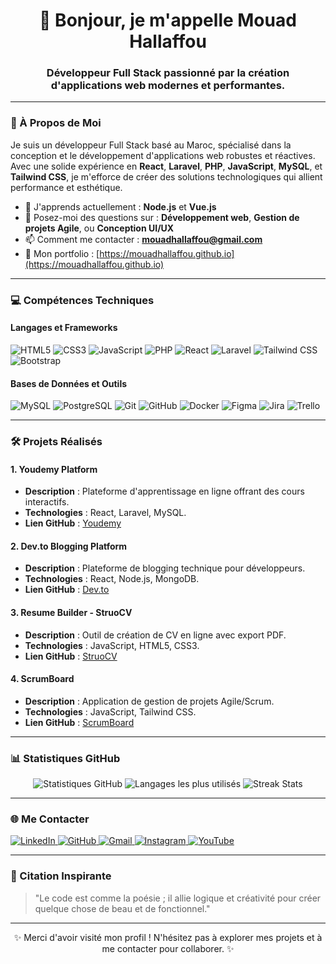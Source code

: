 <h1 align="center">👋 Bonjour, je m'appelle Mouad Hallaffou</h1>
<h3 align="center">Développeur Full Stack passionné par la création d'applications web modernes et performantes.</h3>

---

### 🚀 À Propos de Moi
Je suis un développeur Full Stack basé au Maroc, spécialisé dans la conception et le développement d'applications web robustes et réactives. Avec une solide expérience en **React**, **Laravel**, **PHP**, **JavaScript**, **MySQL**, et **Tailwind CSS**, je m'efforce de créer des solutions technologiques qui allient performance et esthétique.

- 🌱 J'apprends actuellement : **Node.js** et **Vue.js**
- 💬 Posez-moi des questions sur : **Développement web**, **Gestion de projets Agile**, ou **Conception UI/UX**
- 📫 Comment me contacter : **mouadhallaffou@gmail.com**
- 🔗 Mon portfolio : [https://mouadhallaffou.github.io](https://mouadhallaffou.github.io)

---

### 💻 Compétences Techniques

#### Langages et Frameworks
<p align="left">
  <img src="https://img.shields.io/badge/HTML5-E34F26?style=for-the-badge&logo=html5&logoColor=white" alt="HTML5" />
  <img src="https://img.shields.io/badge/CSS3-1572B6?style=for-the-badge&logo=css3&logoColor=white" alt="CSS3" />
  <img src="https://img.shields.io/badge/JavaScript-F7DF1E?style=for-the-badge&logo=javascript&logoColor=black" alt="JavaScript" />
  <img src="https://img.shields.io/badge/PHP-777BB4?style=for-the-badge&logo=php&logoColor=white" alt="PHP" />
  <img src="https://img.shields.io/badge/React-20232A?style=for-the-badge&logo=react&logoColor=61DAFB" alt="React" />
  <img src="https://img.shields.io/badge/Laravel-FF2D20?style=for-the-badge&logo=laravel&logoColor=white" alt="Laravel" />
  <img src="https://img.shields.io/badge/Tailwind_CSS-38B2AC?style=for-the-badge&logo=tailwind-css&logoColor=white" alt="Tailwind CSS" />
  <img src="https://img.shields.io/badge/Bootstrap-563D7C?style=for-the-badge&logo=bootstrap&logoColor=white" alt="Bootstrap" />
</p>

#### Bases de Données et Outils
<p align="left">
  <img src="https://img.shields.io/badge/MySQL-005C84?style=for-the-badge&logo=mysql&logoColor=white" alt="MySQL" />
  <img src="https://img.shields.io/badge/PostgreSQL-316192?style=for-the-badge&logo=postgresql&logoColor=white" alt="PostgreSQL" />
  <img src="https://img.shields.io/badge/Git-F05032?style=for-the-badge&logo=git&logoColor=white" alt="Git" />
  <img src="https://img.shields.io/badge/GitHub-100000?style=for-the-badge&logo=github&logoColor=white" alt="GitHub" />
  <img src="https://img.shields.io/badge/Docker-2496ED?style=for-the-badge&logo=docker&logoColor=white" alt="Docker" />
  <img src="https://img.shields.io/badge/Figma-F24E1E?style=for-the-badge&logo=figma&logoColor=white" alt="Figma" />
  <img src="https://img.shields.io/badge/Jira-0052CC?style=for-the-badge&logo=jira&logoColor=white" alt="Jira" />
  <img src="https://img.shields.io/badge/Trello-0052CC?style=for-the-badge&logo=trello&logoColor=white" alt="Trello" />
</p>

---

### 🛠️ Projets Réalisés

#### 1. **Youdemy Platform**
- **Description** : Plateforme d'apprentissage en ligne offrant des cours interactifs.
- **Technologies** : React, Laravel, MySQL.
- **Lien GitHub** : [Youdemy](https://github.com/MouadHallaffou/Youdemy)

#### 2. **Dev.to Blogging Platform**
- **Description** : Plateforme de blogging technique pour développeurs.
- **Technologies** : React, Node.js, MongoDB.
- **Lien GitHub** : [Dev.to](https://github.com/MouadHallaffou/Dev.to)

#### 3. **Resume Builder - StruoCV**
- **Description** : Outil de création de CV en ligne avec export PDF.
- **Technologies** : JavaScript, HTML5, CSS3.
- **Lien GitHub** : [StruoCV](https://github.com/MouadHallaffou/Resume_Builder_StruoCV)

#### 4. **ScrumBoard**
- **Description** : Application de gestion de projets Agile/Scrum.
- **Technologies** : JavaScript, Tailwind CSS.
- **Lien GitHub** : [ScrumBoard](https://github.com/MouadHallaffou/YoucodeScrum-Board)

---

### 📊 Statistiques GitHub

<p align="center">
  <img src="https://github-readme-stats.vercel.app/api?username=MouadHallaffou&show_icons=true&theme=radical" alt="Statistiques GitHub" />
  <img src="https://github-readme-stats.vercel.app/api/top-langs/?username=MouadHallaffou&layout=compact&theme=radical" alt="Langages les plus utilisés" />
  <img src="https://streak-stats.demolab.com?user=MouadHallaffou&theme=radical" alt="Streak Stats" />
</p>

---

### 🌐 Me Contacter

<p align="left">
  <a href="https://www.linkedin.com/in/hallaffou-mouad-763409200/" target="_blank">
    <img src="https://img.shields.io/badge/LinkedIn-0077B5?style=for-the-badge&logo=linkedin&logoColor=white" alt="LinkedIn" />
  </a>
  <a href="https://github.com/MouadHallaffou" target="_blank">
    <img src="https://img.shields.io/badge/GitHub-100000?style=for-the-badge&logo=github&logoColor=white" alt="GitHub" />
  </a>
  <a href="mailto:mouadhallaffou@gmail.com">
    <img src="https://img.shields.io/badge/Gmail-D14836?style=for-the-badge&logo=gmail&logoColor=white" alt="Gmail" />
  </a>
  <a href="https://www.instagram.com/invites/contact/?i=1leifo22sgv82&utm_content=plkjh8q" target="_blank">
    <img src="https://img.shields.io/badge/Instagram-E4405F?style=for-the-badge&logo=instagram&logoColor=white" alt="Instagram" />
  </a>
  <a href="https://www.youtube.com/@CodingChampions" target="_blank">
    <img src="https://img.shields.io/badge/YouTube-FF0000?style=for-the-badge&logo=youtube&logoColor=white" alt="YouTube" />
  </a>
</p>

---

### 📜 Citation Inspirante
> "Le code est comme la poésie ; il allie logique et créativité pour créer quelque chose de beau et de fonctionnel."

---

<p align="center">✨ Merci d'avoir visité mon profil ! N'hésitez pas à explorer mes projets et à me contacter pour collaborer. ✨</p>
